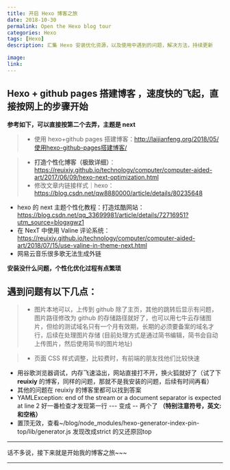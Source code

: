 ```yaml
---
title: 开启 Hexo 博客之旅
date: 2018-10-30
permalink: Open the Hexo blog tour
categories: Hexo
tags: [Hexo]
description: 汇集 Hexo 安装优化资源，以及使用中遇到的问题，解决方法，持续更新

image: 
link:
---
```

<p class="description"></p>



## Hexo + github pages 搭建博客 ，速度快的飞起，直接按网上的步骤开始

**参考如下，可以直接按第二个去弄，主题是 next**
>- 使用 hexo+github pages 搭建博客：<http://laijianfeng.org/2018/05/使用hexo-github-pages搭建博客/>

>- **打造个性化博客（极致详细）**：<https://reuixiy.github.io/technology/computer/computer-aided-art/2017/06/09/hexo-next-optimization.html>
>- 修改文章内链接样式｜hexo： <https://blog.csdn.net/qw8880000/article/details/80235648>
- hexo 的 next 主题个性化教程：打造炫酷网站：<https://blog.csdn.net/qq_33699981/article/details/72716951?utm_source=blogxgwz1>
- 在 NexT 中使用 Valine 评论系统：<https://reuixiy.github.io/technology/computer/computer-aided-art/2018/07/15/use-valine-in-theme-next.html>
- 网易云音乐很多歌无法生成外链
<!-- more -->

**安装没什么问题，个性化优化过程有点繁琐** 

## 遇到问题有以下几点：
>- 图片本地可以，上传到 github 除了主页，其他的跳转后显示有问题，图片路径修改为 github 的存储路径就好了，也可以用七牛云存储图片，但给的测试域名只有一个月有效期，长期的必须要备案的域名才行，后续在处理图片存储 (目前处理方式是通过简书编辑，简书会自动上传图片，然后使用简书的图片地址)

>- 页面 CSS 样式调整，比较费时，有前端的朋友找他们比较快速
- 用谷歌浏览器调试，内存飞速溢出，网站直接打不开，换火狐就好了（试了下 **reuixiy** 的博客，同样的问题，那就不是我安装的问题，后续有时间再看）
- 其他的问题在 reuixiy 的博客里都可以找到答案
- YAMLException: end of the stream or a document separator is expected at line 2 好一番检查才发现第一行 --- 变成 -- 两个了 **（特别注意符号，英文: 和空格）**
- 置顶无效，查看~/blog/node_modules/hexo-generator-index-pin-top/lib/generator.js 发现改成strict 的又还原回top

---

话不多说，接下来就是开始我的博客之旅~~~ 

<hr />

